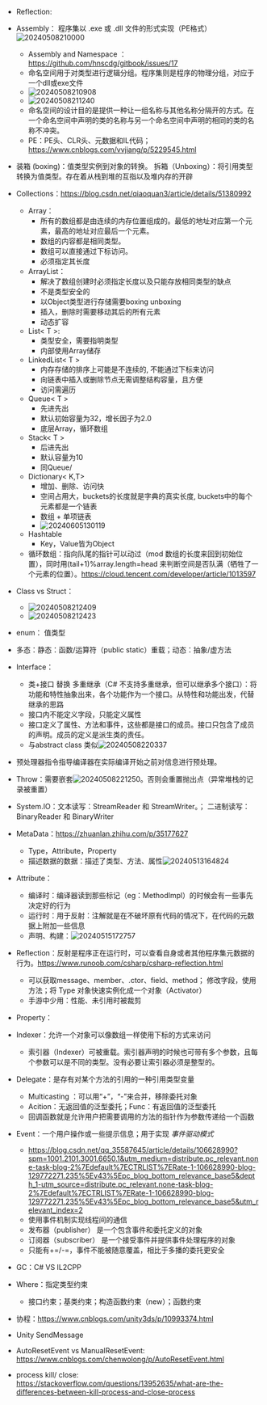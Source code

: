 - Reflection: 
- Assembly： 程序集以 .exe 或 .dll 文件的形式实现（PE格式） ![20240508210000](https://raw.githubusercontent.com/hwubh/hwubh_Pictures/main/20240508210000.png)
  - Assembly and Namespace ： https://github.com/hnscdg/gitbook/issues/17
  - 命名空间用于对类型进行逻辑分组。程序集则是程序的物理分组，对应于一个dll或exe文件
  - ![20240508210908](https://raw.githubusercontent.com/hwubh/hwubh_Pictures/main/20240508210908.png)
  - ![20240508211240](https://raw.githubusercontent.com/hwubh/hwubh_Pictures/main/20240508211240.png)
  - 命名空间的设计目的是提供一种让一组名称与其他名称分隔开的方式。在一个命名空间中声明的类的名称与另一个命名空间中声明的相同的类的名称不冲突。
  - PE：PE头、CLR头、元数据和IL代码；https://www.cnblogs.com/vvjiang/p/5229545.html
- 装箱 (boxing)：值类型实例到对象的转换。 拆箱（Unboxing）：将引用类型转换为值类型。存在着从栈到堆的互指以及堆内存的开辟
- Collections：https://blog.csdn.net/qiaoquan3/article/details/51380992
  - Array：   
    - 所有的数组都是由连续的内存位置组成的。最低的地址对应第一个元素，最高的地址对应最后一个元素。
    - 数组的内容都是相同类型。
    - 数组可以直接通过下标访问。
    - 必须指定其长度
  - ArrayList：
    - 解决了数组创建时必须指定长度以及只能存放相同类型的缺点
    - 不是类型安全的
    - 以Object类型进行存储需要boxing unboxing
    - 插入，删除时需要移动其后的所有元素
    - 动态扩容
  - List< T >:
    - 类型安全，需要指明类型
    - 内部使用Array储存
  - LinkedList< T >
    - 内存存储的排序上可能是不连续的, 不能通过下标来访问 
    - 向链表中插入或删除节点无需调整结构容量，且方便
    - 访问需遍历
  - Queue< T >
    - 先进先出
    - 默认初始容量为32，增长因子为2.0
    - 底层Array，循环数组
  - Stack< T >
    - 后进先出
    - 默认容量为10
    - 同Queue/
  - Dictionary< K,T>
    - 增加、删除、访问快
    - 空间占用大，buckets的长度就是字典的真实长度, buckets中的每个元素都是一个链表
    - 数组 + 单项链表
    - ![20240605130119](https://raw.githubusercontent.com/hwubh/hwubh_Pictures/main/20240605130119.png)
  - Hashtable
    - Key，Value皆为Object
  - 循环数组：指向队尾的指针可以动过（mod 数组的长度来回到初始位置），同时用(tail+1)%array.length=head 来判断空间是否队满（牺牲了一个元素的位置）。https://cloud.tencent.com/developer/article/1013597
- Class vs Struct：
  - ![20240508212409](https://raw.githubusercontent.com/hwubh/hwubh_Pictures/main/20240508212409.png)
  - ![20240508212423](https://raw.githubusercontent.com/hwubh/hwubh_Pictures/main/20240508212423.png)
- enum： 值类型
- 多态：静态：函数/运算符（public static）重载；动态：抽象/虚方法
- Interface： 
  - 类+接口 替换 多重继承（C# 不支持多重继承，但可以继承多个接口）：将功能和特性抽象出来，各个功能作为一个接口。从特性和功能出发，代替继承的思路
  - 接口内不能定义字段，只能定义属性
  - 接口定义了属性、方法和事件，这些都是接口的成员。接口只包含了成员的声明。成员的定义是派生类的责任。
  - 与abstract class 类似![20240508220337](https://raw.githubusercontent.com/hwubh/hwubh_Pictures/main/20240508220337.png)
- 预处理器指令指导编译器在实际编译开始之前对信息进行预处理。
- Throw：需要嵌套![20240508221250](https://raw.githubusercontent.com/hwubh/hwubh_Pictures/main/20240508221250.png)。否则会重置抛出点（异常堆栈的记录被重置）
- System.IO：文本读写：StreamReader 和 StreamWriter。； 二进制读写：BinaryReader 和 BinaryWriter
- MetaData：https://zhuanlan.zhihu.com/p/35177627 
  - Type，Attribute，Property
  - 描述数据的数据：描述了类型、方法、属性![20240513164824](https://raw.githubusercontent.com/hwubh/hwubh_Pictures/main/20240513164824.png)
- Attribute：
  - 编译时：编译器读到那些标记（eg：MethodImpl）的时候会有一些事先决定好的行为
  - 运行时：用于反射：注解就是在不破坏原有代码的情况下，在代码的元数据上附加一些信息
  - 声明、构建：![20240515172757](https://raw.githubusercontent.com/hwubh/hwubh_Pictures/main/20240515172757.png)
- Reflection：反射是程序正在运行时，可以查看自身或者其他程序集元数据的行为。https://www.runoob.com/csharp/csharp-reflection.html
  - 可以获取message、member、.ctor、field、method； 修改字段，使用方法；将 Type 对象快速实例化成一个对象（Activator）
  - 手游中少用：性能、未引用时被裁剪
- Property：
- Indexer：允许一个对象可以像数组一样使用下标的方式来访问
  - 索引器（Indexer）可被重载。索引器声明的时候也可带有多个参数，且每个参数可以是不同的类型。没有必要让索引器必须是整型的。
- Delegate：是存有对某个方法的引用的一种引用类型变量
  - Multicasting ：可以用“+”，“-”来合并，移除委托对象
  - Acition：无返回值的泛型委托；Func：有返回值的泛型委托
  - 回调函数就是允许用户把需要调用的方法的指针作为参数传递给一个函数
- Event：一个用户操作或一些提示信息；用于实现 *事件驱动模式*
  - https://blog.csdn.net/qq_35587645/article/details/106628990?spm=1001.2101.3001.6650.1&utm_medium=distribute.pc_relevant.none-task-blog-2%7Edefault%7ECTRLIST%7ERate-1-106628990-blog-129772271.235%5Ev43%5Epc_blog_bottom_relevance_base5&depth_1-utm_source=distribute.pc_relevant.none-task-blog-2%7Edefault%7ECTRLIST%7ERate-1-106628990-blog-129772271.235%5Ev43%5Epc_blog_bottom_relevance_base5&utm_relevant_index=2
  - 使用事件机制实现线程间的通信
  - 发布器（publisher） 是一个包含事件和委托定义的对象
  - 订阅器（subscriber） 是一个接受事件并提供事件处理程序的对象
  - 只能有+=/-=，事件不能被随意覆盖，相比于多播的委托更安全
- GC：C# VS IL2CPP
- Where：指定类型约束
  - 接口约束；基类约束；构造函数约束（new）；函数约束
- 协程：https://www.cnblogs.com/unity3ds/p/10993374.html
- Unity SendMessage

- AutoResetEvent vs ManualResetEvent: https://www.cnblogs.com/chenwolong/p/AutoResetEvent.html
- process kill/ close: https://stackoverflow.com/questions/13952635/what-are-the-differences-between-kill-process-and-close-process